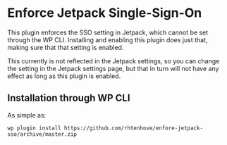 # Enforce Jetpack Single-Sign-On

This plugin enforces the SSO setting in Jetpack, which cannot be set through the WP CLI.
Installing and enabling this plugin does just that, making sure that that setting is enabled.

This currently is not reflected in the Jetpack settings, so you can change the setting in
the Jetpack settings page, but that in turn will not have any effect as long as this plugin is enabled.

## Installation through WP CLI

As simple as:
```shell script
wp plugin install https://github.com/rhtenhove/enfore-jetpack-sso/archive/master.zip
```

